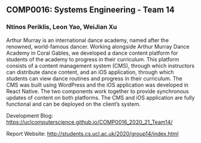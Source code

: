 ## COMP0016: Systems Engineering - Team 14

### Ntinos Periklis, Leon Yao, WeiJian Xu

Arthur Murray is an international dance academy, named after the renowned, world-famous dancer. Working alongside Arthur Murray Dance Academy in Coral Gables,
we developed a dance content platform for students of the academy to progress in their curriculum. This platform consists of a content management system (CMS),
through which instructors can distribute dance content, and an iOS application, through which students can view dance routines and progress in their curriculum.
The CMS was built using WordPress and the iOS application was developed in React Native. The two components work together to provide synchronous updates of
content on both platforms. The CMS and iOS application are fully functional and can be deployed on the client’s system.


Development Blog: https://uclcomputerscience.github.io/COMP0016_2020_21_Team14/

Report Website: http://students.cs.ucl.ac.uk/2020/group14/index.html
